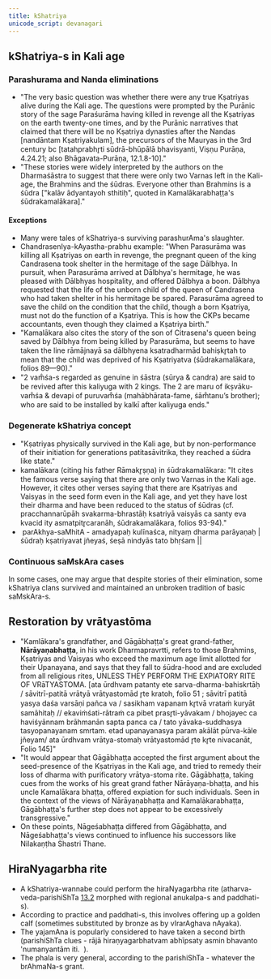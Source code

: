 ```yaml
---
title: kShatriya
unicode_script: devanagari
---
```


## kShatriya-s in Kali age
### Parashurama and Nanda eliminations
- "The very basic question was whether there were any true Kṣatriyas alive during the Kali age. The questions were prompted by the Purānic story of the sage Paraśurāma having killed in revenge all the Kṣatriyas on the earth twenty-one times, and by the Purānic narratives that claimed that there will be no Kṣatriya dynasties after the Nandas [nandāntam Kṣatriyakulam], the precursors of the Mauryas in the 3rd century bc [tatahprabhr̥ti sūdrā-bhūpālā bhavisyanti, Viṣṇu Purāṇa, 4.24.21; also Bhāgavata-Purāṇa, 12.1.8-10]."
- "These stories were widely interpreted by the authors on the Dharmaśāstra to suggest that there were only two Varnas left in the Kali-age, the Brahmins and the śūdras. Everyone other than Brahmins is a śūdra \["kalāv ādyantayoh sthitiḥ", quoted in Kamalākarabhaṭṭa's śūdrakamalākara\]."

#### Exceptions
- Many were tales of kShatriya-s surviving parashurAma's slaughter. 
- ChandrasenIya-kAyastha-prabhu example: "When Parasurāma was killing all Kṣatriyas on earth in revenge, the pregnant queen of the king Candrasena took shelter in the hermitage of the sage Dālbhya. In pursuit, when Parasurāma arrived at Dālbhya's hermitage, he was pleased with Dālbhyas hospitality, and offered Dālbhya a boon. Dālbhya requested that the life of the unborn child of the queen of Candrasena who had taken shelter in his hermitage be spared. Parasurāma agreed to save the child on the condition that the child, though a born Kṣatriya, must not do the function of a Kṣatriya. This is how the CKPs became accountants, even though they claimed a Kṣatriya birth."
- "Kamalākara also cites the story of the son of Citrasena's queen being saved by Dālbhya from being killed by Parasurāma, but seems to have taken the line rāmājnayā sa dālbhyena ksatradharmād bahiṣkr̥tah to mean that the child was deprived of his Kṣatriyatva (śūdrakamalākara, folios 89—90)."
- "2 vam̐śa-s regarded as genuine in śāstra (sūrya & candra) are said to be revived after this kaliyuga with 2 kings. The 2 are maru of ikṣvāku-vam̐śa & devapi of puruvam̐śa (mahābhārata-fame, śām̐tanu’s brother); who are said to be installed by kalkī after kaliyuga ends."

### Degenerate kShatriya concept
- "Kṣatriyas physically survived in the Kali age, but by non-performance of their initiation for generations patitasāvitrika, they reached a śūdra like state."
- kamalākara (citing his father Rāmakr̥ṣṇa) in śūdrakamalākara: "It cites the famous verse saying that there are only two Varnas in the Kali age. However, it cites other verses saying that there are Kṣatriyas and Vaisyas in the seed form even in the Kali age, and yet they have lost their dharma and have been reduced to the status of śūdras (cf. pracchannarūpāh svakarma-bhrastāḥ ksatriyā vaisyās ca santy eva kvacid ity asmatpitr̥caranāh, śūdrakamalākara, folios 93-94)."
-  parAkhya-saMhitA - amadyapaḥ kulīnaśca, nityaṃ dharma parāyaṇaḥ | śūdraḥ kṣatriyavat jñeyaś, śeṣā nindyās tato bhṛśam ||

### Continuous saMskAra cases
In some cases, one may argue that despite stories of their elimination, some kShatriya clans survived and maintained an unbroken tradition of basic saMskAra-s. 

## Restoration by vrātyastōma
- "Kamlākara's grandfather, and Gāgābhaṭṭa's great grand-father, **Nārāyaṇabhaṭṭa**, in his work Dharmapravrtti, refers to those Brahmins, Kṣatriyas and Vaisyas who exceed the maximum age limit allotted for their Upanayana, and says that they fall to śūdra-hood and are excluded from all religious rites, UNLESS THEY PERFORM THE EXPIATORY RITE OF VRāTYASTOMA. [ata ūrdhvam patanty ete sarva-dharma-bahiskrtāḥ / sāvitrī-patitā vrātyā vrātyastomād r̥te kratoh, folio 51 ; sāvitrī patitā yasya daśa varsāṇi pañca va / sasikham vapanam kr̥tvā vrataṁ kuryāt samāhitaḥ // ekaviṁśati-rātraṁ ca pibet prasr̥ti-yāvakam / bhojayec ca haviśyānnam brāhmanān sapta panca ca / tato yāvaka-suddhasya tasyopanayanam smrtam. etad upanayanasya param akālāt pūrva-kāle jñeyam/ ata ūrdhvam vrātya-stomaḥ vrātyastomād r̥te kr̥te nivacanāt, Folio 145]"
- "It would appear that Gāgābhaṭṭa accepted the first argument about the seed-presence of the Kṣatriyas in the Kali age, and tried to remedy their loss of dharma with purificatory vrātya-stoma rite. Gāgābhaṭṭa, taking cues from the works of his great grand father Nārāyaṇa-bhaṭṭa, and his uncle Kamalākara bhaṭṭa, offered expiation for such individuals. Seen in the context of the views of Nārāyaṇabhaṭṭa and Kamalākarabhaṭṭa, Gāgābhaṭṭa's further step does not appear to be excessively transgressive."
- On these points, Nāgeśabhaṭṭa differed from Gāgābhaṭṭa, and Nāgeśabhaṭṭa's views continued to influence his successors like Nilakaṇṭha Shastri Thane.

## HiraNyagarbha rite
- A kShatriya-wannabe could perform the hiraNyagarbha rite (atharva-veda-parishiShTa [13.2](http://gretil.sub.uni-goettingen.de/gretil/1_sanskr/1_veda/5_vedang/2_paris/avpari_u.htm) morphed with regional anukalpa-s and paddhati-s).
- According to practice and paddhati-s, this involves offering up a golden calf (sometimes substituted by bronze as by vIrarAghava nAyaka).
- The yajamAna is popularly considered to have taken a second birth (parishiShTa clues - rājā hiraṇyagarbhatvam abhīpsaty asmin bhavanto 'numanyantām iti.  ).
- The phala is very general, according to the parishiShTa - whatever the brAhmaNa-s grant. 
